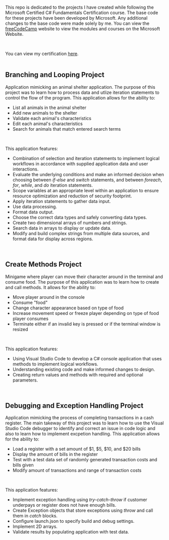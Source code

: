 This repo is dedicated to the projects I have created while following the Microsoft Certified C# Fundamentals Certification course. The base code for these projects have been developed by Microsoft. Any additional changes to the base code were made solely by me. You can view the [freeCodeCamp](https://www.freecodecamp.org/learn/foundational-c-sharp-with-microsoft/#write-your-first-code-using-c-sharp) website to view the modules and courses on the Microsoft Website.

<br>

You can view my certification [here](https://www.freecodecamp.org/certification/d9asty/foundational-c-sharp-with-microsoft).
<br>
<br>
<h2>Branching and Looping Project</h2>

Application mimicking an animal shelter application. The purpose of this project was to learn how to process data and utlize iteration statements to control the flow of the program. This application allows for the ability to:
- List all animals in the animal shelter
- Add new animals to the shelter
- Validate each animal's characteristics
- Edit each animal's characteristics
- Search for animals that match entered search terms
  
<br>

This application features:
- Combination of selection and iteration statements to implement logical workflows in accordance with supplied application data and user interactions.
- Evaluate the underlying conditions and make an informed decision when choosing between *if-else* and *switch* statements, and between *foreach*, *for*, *while*, and *do* iteration statements.
- Scope variables at an appropriate level within an application to ensure resource optimization and reduction of security footprint.
- Apply iteration statements to gather data input.
- Use data processing.
- Format data output.
- Choose the correct data types and safely converting data types.
- Create two dimensional arrays of numbers and strings.
- Search data in arrays to display or update data.
- Modify and build complex strings from multiple data sources, and format data for display across regions.

<br>

<h2>Create Methods Project</h2>

Minigame where player can move their character around in the terminal and consume food. The purpose of this application was to learn how to create and call methods. It allows for the ability to:
- Move player around in the console
- Consume "food"
- Change character appearance based on type of food
- Increase movement speed or freeze player depending on type of food player consumes
- Terminate either if an invalid key is pressed or if the terminal window is resized

<br>

This application features:
- Using Visual Studio Code to develop a C# console application that uses methods to implement logical workflows.
- Understanding existing code and make informed changes to design.
- Creating return values and methods with required and optional parameters.

<br>

<h2>Debugging and Exception Handling Project</h2>

Application mimicking the process of completing transactions in a cash register. The main takeway of this project was to learn how to use the Visual Studio Code debugger to identify and correct an issue in code logic and also to learn how to implement excpetion handling. This application allows for the ability to:
- Load a register with a set amount of $1, $5, $10, and $20 bills
- Display the amount of bills in the register
- Test with a test data set of randomly generated transaction costs and bills given
- Modify amount of transactions and range of transaction costs

<br>

This application features:
- Implement exception handling using *try-catch-throw* if customer underpays or register does not have enough bills.
- Create Exception objects that store exceptions using *throw* and call them in *catch* blocks.
- Configure launch.json to specify build and debug settings.
- Implement 2D arrays.
- Validate results by populating application with test data.
